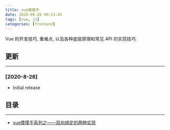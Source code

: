 ```yaml
---
title: vue摸摸手
date: 2020-08-28 09:23:45
tags: [vue, js]
categories: [frontend]
---
```


Vue 的开发技巧, 重难点, 以及各种底层原理和常见 API 的实现技巧.


<!-- more -->


## 更新

------

### [2020-8-28]

- Initial release

## 目录

------

- [vue摸摸手系列之——双向绑定的两种实现](https://yyge.top/blog/2020/08/27/vue%E6%91%B8%E6%91%B8%E6%89%8B%E7%B3%BB%E5%88%97%E4%B9%8B%E2%80%94%E2%80%94%E5%8F%8C%E5%90%91%E7%BB%91%E5%AE%9A%E7%9A%84%E4%B8%A4%E7%A7%8D%E5%AE%9E%E7%8E%B0/)
